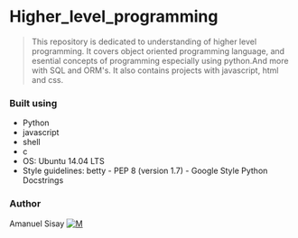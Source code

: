 # Higher_level_programming
> This repository is dedicated to understanding of higher level programming. It covers object oriented programming language, and esential concepts of programming
> especially using python.And more with SQL and ORM's. It also contains projects with javascript, html and css.
### Built using
- Python
- javascript
- shell
- c
- OS: Ubuntu 14.04 LTS
- Style guidelines: betty -  PEP 8 (version 1.7) -  Google Style Python Docstrings
### Author
Amanuel Sisay     [![M](https://upload.wikimedia.org/wikipedia/fr/thumb/c/c8/Twitter_Bird.svg/30px-Twitter_Bird.svg.png)](https://twitter.com/amanabiy_as)
